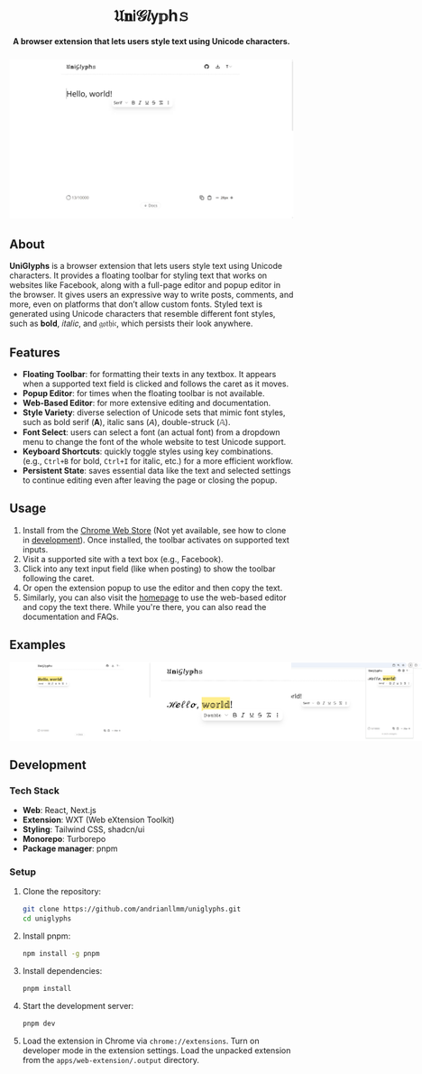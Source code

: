 <div align="center">
  <h1>𝔘𝐧𝗂𝒢𝑙𝗒𝕡h𝚜</h1>
</div>

<div align="center">
   <strong>A browser extension that lets users style text using Unicode characters.</strong>
</div>

###

<div align="center">
  <img src="readme_preview/demo.gif" alt="Demo" width="720">
</div>

###

## About

**UniGlyphs** is a browser extension that lets users style text using Unicode characters. It provides a floating toolbar for styling text that works on websites like Facebook, along with a full-page editor and popup editor in the browser. It gives users an expressive way to write posts, comments, and more, even on platforms that don’t allow custom fonts. Styled text is generated using Unicode characters that resemble different font styles, such as 𝐛𝐨𝐥𝐝, 𝑖𝑡𝑎𝑙𝑖𝑐, and 𝔤𝔬𝔱𝔥𝔦𝔠, which persists their look anywhere.


## Features

- **Floating Toolbar**: for formatting their texts in any textbox. It appears when a supported text field is clicked and follows the caret as it moves.
- **Popup Editor**: for times when the floating toolbar is not available.
- **Web-Based Editor**: for more extensive editing and documentation.
- **Style Variety**: diverse selection of Unicode sets that mimic font styles, such as bold serif (𝐀), italic sans (𝘈), double-struck (𝔸).
- **Font Select**: users can select a font (an actual font) from a dropdown menu to change the font of the whole website to test Unicode support.
- **Keyboard Shortcuts**: quickly toggle styles using key combinations. (e.g., `Ctrl+B` for bold, `Ctrl+I` for italic, etc.) for a more efficient workflow.
- **Persistent State**: saves essential data like the text and selected settings to continue editing even after leaving the page or closing the popup.


## Usage

1. Install from the [Chrome Web Store](https://chrome.google.com/webstore) (Not yet available, see how to clone in [development](#development)). Once installed, the toolbar activates on supported text inputs.
2. Visit a supported site with a text box (e.g., Facebook).
3. Click into any text input field (like when posting) to show the toolbar following the caret.
4. Or open the extension popup to use the editor and then copy the text.
5. Similarly, you can also visit the [homepage](#) to use the web-based editor and copy the text there. While you're there, you can also read the documentation and FAQs.


## Examples

<div style="display: flex; justify-content: space-between;">
  <img src="readme_preview/demo1.png" alt="Example 1" width="250">
  <img src="readme_preview/demo2.png" alt="Example 2" width="250">
  <img src="readme_preview/demo3.png" alt="Example 3" width="250">
  <img src="readme_preview/demo4.png" alt="Example 4" width="250">
</div>


## Development

### Tech Stack

- **Web**: React, Next.js
- **Extension**: WXT (Web eXtension Toolkit)
- **Styling**: Tailwind CSS, shadcn/ui
- **Monorepo**: Turborepo
- **Package manager**: pnpm

### Setup

1. Clone the repository:

   ```bash
   git clone https://github.com/andrianllmm/uniglyphs.git
   cd uniglyphs
   ```

2. Install pnpm:

   ```bash
   npm install -g pnpm
   ```

2. Install dependencies:

   ```bash
   pnpm install
   ```

3. Start the development server:

   ```bash
   pnpm dev
   ```

4. Load the extension in Chrome via `chrome://extensions`. Turn on developer mode in the extension settings. Load the unpacked extension from the `apps/web-extension/.output` directory.
